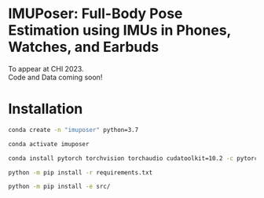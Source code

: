 # IMUPoser: Full-Body Pose Estimation using IMUs in Phones, Watches, and Earbuds

To appear at CHI 2023.  
Code and Data coming soon!

# Installation
```bash
conda create -n "imuposer" python=3.7

conda activate imuposer

conda install pytorch torchvision torchaudio cudatoolkit=10.2 -c pytorch

python -m pip install -r requirements.txt

python -m pip install -e src/
```
